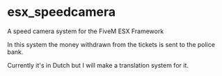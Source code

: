 # esx_speedcamera
A speed camera system for the FiveM ESX Framework



In this system the money withdrawn from the tickets is sent to the police bank.



Currently it's in Dutch but I will make a translation system for it.